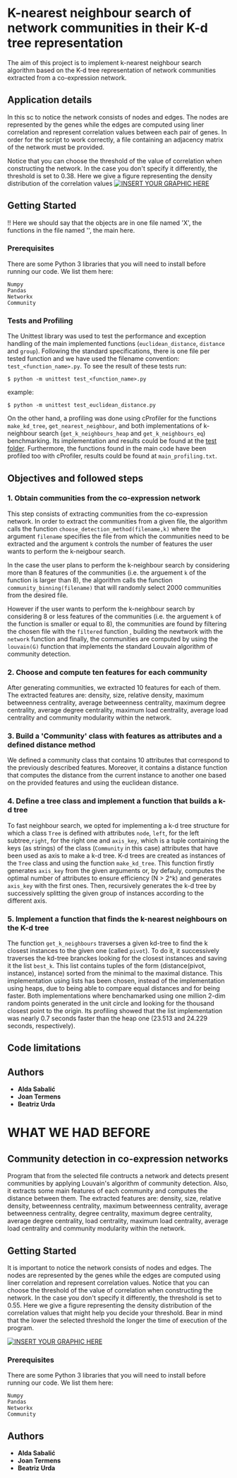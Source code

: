 # K-nearest neighbour search of network communities in their K-d tree representation

The aim of this project is to implement k-nearest neighbour search algorithm based on the K-d tree representation of network communities extracted from a co-expression network. 

## Application details
In this sc to notice the network consists of nodes and edges. The nodes are represented by the genes while the edges are computed using liner correlation and represent correlation values between each pair of genes. In order for the script to work correctly, a file containing an adjacency matrix of the network must be provided. 

Notice that you can choose the threshold of the value of correlation when constructing the network. In the case you don't specify it differently, the threshold is set to 0.38. 
Here we give a figure representing the density distribution of the correlation values 
[![INSERT YOUR GRAPHIC HERE](https://github.com/JTermens/APA-Project-Networks/blob/master/distribution.png)]()


## Getting Started
!! Here we should say that the objects are in one file named 'X', the functions in the file named '', the main here. 


### Prerequisites

There are some Python 3 libraries that you will need to install before running our code. 
We list them here:

```
Numpy
Pandas
Networkx
Community
```

### Tests and Profiling

The Unittest library was used to test the performance and exception handling of the main implemented functions (`euclidean_distance`, `distance` and `group`). Following the standard specifications, there is one file per tested function and we have used the filename convention: `test_<function_name>.py`. To see the result of these tests run:

```$ python -m unittest test_<function_name>.py```

example:

```$ python -m unittest test_euclidean_distance.py```

On the other hand, a profiling was done using cProfiler for the functions `make_kd_tree`, `get_nearest_neighbour`, and both implementations of k-neighbour search (`get_k_neighbours_heap` and `get_k_neighbours_eq`) benchmarking. Its implementation and results could be found at the [test folder](https://github.com/JTermens/APA-Project-Networks/blob/master/tests/). Furthermore, the functions found in the main code have been profiled too with cProfiler, results could be found at `main_profiling.txt`.

## Objectives and followed steps

### 1. Obtain communities from the co-expression network
This step consists of extracting communities from the co-expression network. In order to extract the communities from a given file, the algorithm calls the function `choose_detection_method(filename,k)` where the argument `filename` specifies the file from which the communities need to be extracted and the argument `k` controls the number of features the user wants to perform the k-neigbour search. 

In the case the user plans to perform the k-neighbour search by considering more than 8  features of the communities (i.e. the arguement `k` of the function is larger than 8), the algorithm calls the function `community_binning(filename)` that will randomly select 2000 communities from the desired file. 

However if the user wants to perform the k-neighbour search by considering 8 or less features of the communities (i.e. the arguement `k` of the function is smaller or equal to 8), the communities are found by filtering the chosen file with the `filtered` function , building the newtwork with the `network` function and finally, the communities are computed by using the `louvain(G)` function that implements the standard Louvain algorithm of community detection.

### 2. Choose and compute ten features for each community
After generating communities, we extracted 10 features for each of them. The extracted features are: density, size, relative density, maximum betweenness centrality, average betweenness centrality, maximum degree centrality, average degree centrality, maximum load centrality, average load centrality and community modularity within the network.

### 3. Build a 'Community' class with features as attributes and a defined distance method
We defined a community class that contains 10 attributes that correspond to the previously described features. Moreover, it contains a distance function that computes the distance from the current instance to another one based on the provided features and using the euclidean distance.  

### 4. Define a tree class and implement a function that builds a k-d tree
To fast neighbour search, we opted for implementing a k-d tree structure for which a class `Tree` is defined with attributes `node`, `left`, for the left subtree,`right`, for the right one and `axis_key`, which is a tuple containing the keys (as strings) of the class (`Community` in this case) attributes that have been used as axis to make a k-d tree. K-d trees are created as instances of the `Tree` class and using the function `make_kd_tree`. This function firstly generates `axis_key` from the given arguments or, by defauly, computes the optimal number of attributes to ensure efficiency (N > 2^k) and generates `axis_key` with the first ones. Then, recursively generates the k-d tree by successively splitting the given group of instances according to the different axis.

### 5. Implement a function that finds the k-nearest neighbours on the K-d tree
The function `get_k_neighbours` traverses a given kd-tree to find the k closest instances to the given one (called `pivot`). To do it, it successively traverses the kd-tree branckes looking for the closest instances and saving it the list `best_k`. This list contains tuples of the form (distance(pivot, instance), instance) sorted from the minimal to the maximal distance. This implementation using lists has been chosen, instead of the implementation using heaps, due to being able to compare equal distances and for being faster. Both implementations where benchamarked using one million 2-dim random points generated in the unit circle and looking for the thousand closest point to the origin. Its profiling showed that the list implementation was nearly 0.7 seconds faster than the heap one (23.513 and 24.229 seconds, respectively).

## Code limitations

## Authors

* **Alda Sabalić** 
* **Joan Termens** 
* **Beatriz Urda** 



# WHAT  WE HAD BEFORE

## Community detection in co-expression networks

Program that from the selected file contructs a network and detects present communities by applying Louvain's algorithm of community detection. Also, it extracts some main features of each community and computes the distance between them.
The extracted features are: density, size, relative density, betweenness centrality, maximum betweenness centrality, average betweenness centrality, degree centrality, maximum degree centrality, average degree centrality, load centrality, maximum load centrality, average load centrality and community modularity within the network.


## Getting Started

It is important to notice the network consists of nodes and edges. The nodes are represented by the genes while the edges are computed using liner correlation and represent correlation values. Notice that you can choose the threshold of the value of correlation when constructing the network. In the case you don't specify it differently, the threshold is set to 0.55.
Here we give a figure representing the density distribution of the correlation values that might help you decide your threshold. Bear in mind that the lower the selected threshold the longer the time of execution of the program.

[![INSERT YOUR GRAPHIC HERE](https://github.com/JTermens/APA-Project-Networks/blob/master/distribution.png)]()

### Prerequisites

There are some Python 3 libraries that you will need to install before running our code. 
We list them here:

```
Numpy
Pandas
Networkx
Community
```

## Authors

* **Alda Sabalić** 
* **Joan Termens** 
* **Beatriz Urda** 

